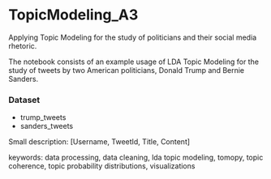 # TopicModeling_A3
Applying Topic Modeling for the study of politicians and their social media rhetoric.

The notebook consists of an example usage of LDA Topic Modeling for the study of tweets by two American politicians, Donald Trump and Bernie Sanders.

### Dataset
- trump_tweets
- sanders_tweets

Small description: [Username, TweetId, Title, Content]

 keywords: data processing, data cleaning, lda topic modeling, tomopy, topic coherence, topic probability distributions, visualizations
